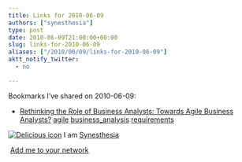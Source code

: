 ```yaml
---
title: Links for 2010-06-09
authors: ["synesthesia"]
type: post
date: 2010-06-09T21:00:00+00:00
slug: links-for-2010-06-09 
aliases: ["/2010/06/09/links-for-2010-06-09"]
aktt_notify_twitter:
  - no

---
```

Bookmarks I&#8217;ve shared on 2010-06-09:

  * [Rethinking the Role of Business Analysts: Towards Agile Business Analysts?][1] 
    [agile][2] [business_analysis][3] [requirements][4] </li> </ul> 
    
    <p class="deliciouslink">
      <a href="https://del.icio.us/synesthesia" title="See all my bookmarks on del.icio.us"><img src="https://www.synesthesia.co.uk/images/deliciousicon.jpg" alt="Delicious icon" /></a>&nbsp;I am <a href="https://del.icio.us/synesthesia" title="See all my bookmarks on del.icio.us">Synesthesia</a>
    </p>
    
    <p class="deliciouslink">
      <a href="https://del.icio.us/network?add=synesthesia" title="Add me to your del.icio.us network"><img src="https://www.synesthesia.co.uk/images/add.gif" alt="" /></a>&nbsp;<a href="https://del.icio.us/network?add=synesthesia" title="Add me to your del.icio.us network">Add me to your network</a>
    </p>

 [1]: https://www.agilemodeling.com/essays/businessAnalysts.htm
 [2]: https://delicious.com/synesthesia/agile
 [3]: https://delicious.com/synesthesia/business_analysis
 [4]: https://delicious.com/synesthesia/requirements